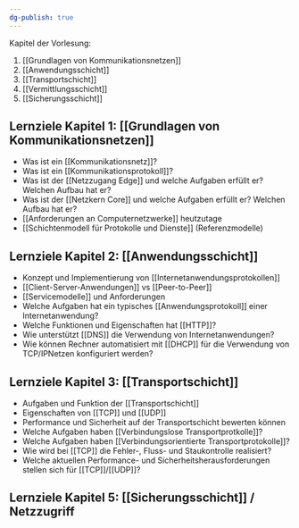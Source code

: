 ```yaml
---
dg-publish: true
---
```



Kapitel der Vorlesung:

1. [[Grundlagen von Kommunikationsnetzen]]
2. [[Anwendungsschicht]]
3. [[Transportschicht]]
4. [[Vermittlungsschicht]]
5. [[Sicherungsschicht]]


## Lernziele Kapitel 1: [[Grundlagen von Kommunikationsnetzen]]

- Was ist ein [[Kommunikationsnetz]]?
- Was ist ein [[Kommunikationsprotokoll]]?
- Was ist der [[Netzzugang Edge]] und welche Aufgaben erfüllt er? Welchen Aufbau hat er?
- Was ist der [[Netzkern Core]] und welche Aufgaben erfüllt er? Welchen Aufbau hat er?
- [[Anforderungen an Computernetzwerke]] heutzutage
- [[Schichtenmodell für Protokolle und Dienste]]  (Referenzmodelle)


## Lernziele Kapitel 2: [[Anwendungsschicht]]

- Konzept und Implementierung von [[Internetanwendungsprotokollen]]
- [[Client-Server-Anwendungen]] vs [[Peer-to-Peer]]
- [[Servicemodelle]] und Anforderungen
- Welche Aufgaben hat ein typisches [[Anwendungsprotokoll]] einer Internetanwendung? 
- Welche Funktionen und Eigenschaften hat [[HTTP]]? 
- Wie unterstützt [[DNS]] die Verwendung von Internetanwendungen? 
- Wie können Rechner automatisiert mit [[DHCP]] für die Verwendung von TCP/IPNetzen konfiguriert werden?


## Lernziele Kapitel 3: [[Transportschicht]]

- Aufgaben und Funktion der [[Transportschicht]]
- Eigenschaften von [[TCP]] und [[UDP]]
- Performance und Sicherheit auf der Transportschicht bewerten können
- Welche Aufgaben haben [[Verbindungslose Transportprotkolle]]?
- Welche Aufgaben haben [[Verbindungsorientierte Transportprotokolle]]?
- Wie wird bei [[TCP]] die Fehler-, Fluss- und Staukontrolle realisiert? 
- Welche aktuellen Performance- und Sicherheitsherausforderungen stellen sich für [[TCP]]/[[UDP]]?




## Lernziele Kapitel 5: [[Sicherungsschicht]] / Netzzugriff